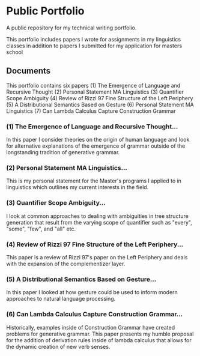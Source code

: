 # Public Portfolio
A public repository for my technical writing portfolio.

This portfolio includes papers I wrote for assignments in my linguistics classes in addition to papers I submitted for my application for masters school

## Documents

This portfolio contains six papers
(1) The Emergence of Language and Recursive Thought
(2) Personal Statement MA Linguistics
(3) Quantifier Scope Ambiguity
(4) Review of Rizzi 97 Fine Structure of the Left Periphery
(5) A Distributional Semantics Based on Gesture
(6) Personal Statement MA Linguistics
(7) Can Lambda Calculus Capture Construction Grammar

### (1) The Emergence of Language and Recursive Thought...

In this paper I consider theories on the origin of human language and look for alternative explanations 
of the emergence of grammar outside of the longstanding tradition of generative grammar.

### (2) Personal Statement MA Linguistics...

This is my personal statement for the Master's programs I applied to in linguistics which outlines my current interests in the field.

### (3) Quantifier Scope Ambiguity...

I look at common approaches to dealing with ambiguities in tree structure generation that result from the varying scope of quantifier such as "every", "some", "few", and "all" etc.

### (4) Review of Rizzi 97 Fine Structure of the Left Periphery...

This paper is a review of Rizzi 97's paper on the Left Periphery and deals with the expansion of the complementizer layer.

### (5) A Distributional Semantics Based on Gesture...

In this paper I looked at how gesture could be used to inform modern approaches to natural language processing.

### (6) Can Lambda Calculus Capture Construction Grammar...

Historically, examples inside of Construction Grammar have created problems for generative grammar. This paper presents my humble proposal for the addition of derivation rules inside of lambda calculus that allows for the dynamic creation of new verb senses.


